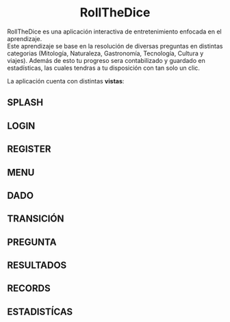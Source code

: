 # <center>RollTheDice</center>

RollTheDice es una aplicación interactiva de entretenimiento enfocada en el aprendizaje.<br>
Este aprendizaje se base en la resolución de diversas preguntas en distintas categorias (Mitología, Naturaleza, Gastronomía, Tecnología, Cultura y viajes).
Además de esto tu progreso sera contabilizado y guardado en estadísticas, las cuales tendras a tu disposición con tan solo un clic.

La aplicación cuenta con distintas <strong>vistas</strong>:

## SPLASH

## LOGIN

## REGISTER

## MENU

## DADO

## TRANSICIÓN

## PREGUNTA

## RESULTADOS

## RECORDS

## ESTADISTÍCAS




